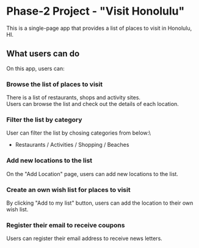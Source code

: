 # Phase-2 Project - "Visit Honolulu"

This is a single-page app that provides a list of places to visit in Honolulu, HI.

## What users can do

On this app, users can:

### Browse the list of places to visit

There is a list of restaurants, shops and activity sites.\
Users can browse the list and check out the details of each location.

### Filter the list by category

User can filter the list by chosing categories from below:\
 - Restaurants / Activities / Shopping / Beaches

 ### Add new locations to the list

 On the "Add Location" page, users can add new locations to the list.

 ### Create an own wish list for places to visit

 By clicking "Add to my list" button, users can add the location to their own wish list.

 ### Register their email to receive coupons

 Users can register their email address to receive news letters.